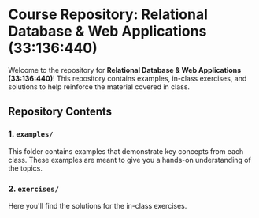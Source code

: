 
# Course Repository: Relational Database & Web Applications (33:136:440)

Welcome to the repository for **Relational Database & Web Applications (33:136:440)**! This repository contains examples, in-class exercises, and solutions to help reinforce the material covered in class.

## Repository Contents

### 1. `examples/`
This folder contains examples that demonstrate key concepts from each class. These examples are meant to give you a hands-on understanding of the topics.

### 2. `exercises/`
Here you'll find the solutions for the in-class exercises. 
